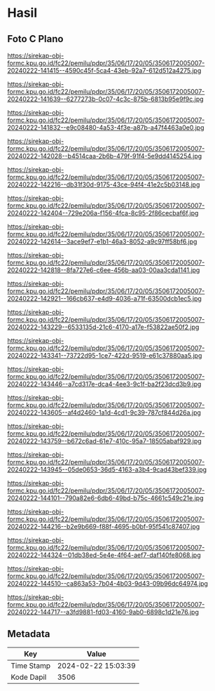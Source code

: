 # Hasil

## Foto C Plano

https://sirekap-obj-formc.kpu.go.id/fc22/pemilu/pdpr/35/06/17/20/05/3506172005007-20240222-141415--4590c45f-5ca4-43eb-92a7-612d512a4275.jpg

https://sirekap-obj-formc.kpu.go.id/fc22/pemilu/pdpr/35/06/17/20/05/3506172005007-20240222-141639--6277273b-0c07-4c3c-875b-6813b95e9f9c.jpg

https://sirekap-obj-formc.kpu.go.id/fc22/pemilu/pdpr/35/06/17/20/05/3506172005007-20240222-141832--e9c08480-4a53-4f3e-a87b-a47f4463a0e0.jpg

https://sirekap-obj-formc.kpu.go.id/fc22/pemilu/pdpr/35/06/17/20/05/3506172005007-20240222-142028--b4514caa-2b6b-479f-91f4-5e9dd4145254.jpg

https://sirekap-obj-formc.kpu.go.id/fc22/pemilu/pdpr/35/06/17/20/05/3506172005007-20240222-142216--db31f30d-9175-43ce-94f4-41e2c5b03148.jpg

https://sirekap-obj-formc.kpu.go.id/fc22/pemilu/pdpr/35/06/17/20/05/3506172005007-20240222-142404--729e206a-f156-4fca-8c95-2f86cecbaf6f.jpg

https://sirekap-obj-formc.kpu.go.id/fc22/pemilu/pdpr/35/06/17/20/05/3506172005007-20240222-142614--3ace9ef7-e1b1-46a3-8052-a9c97ff58bf6.jpg

https://sirekap-obj-formc.kpu.go.id/fc22/pemilu/pdpr/35/06/17/20/05/3506172005007-20240222-142818--8fa727e6-c6ee-456b-aa03-00aa3cda1141.jpg

https://sirekap-obj-formc.kpu.go.id/fc22/pemilu/pdpr/35/06/17/20/05/3506172005007-20240222-142921--166cb637-e4d9-4036-a71f-63500dcb1ec5.jpg

https://sirekap-obj-formc.kpu.go.id/fc22/pemilu/pdpr/35/06/17/20/05/3506172005007-20240222-143229--6533135d-21c6-4170-a17e-f53822ae50f2.jpg

https://sirekap-obj-formc.kpu.go.id/fc22/pemilu/pdpr/35/06/17/20/05/3506172005007-20240222-143341--73722d95-1ce7-422d-9519-e61c37880aa5.jpg

https://sirekap-obj-formc.kpu.go.id/fc22/pemilu/pdpr/35/06/17/20/05/3506172005007-20240222-143446--a7cd317e-dca4-4ee3-9c1f-ba2f23dcd3b9.jpg

https://sirekap-obj-formc.kpu.go.id/fc22/pemilu/pdpr/35/06/17/20/05/3506172005007-20240222-143605--af4d2460-1a1d-4cd1-9c39-787cf844d26a.jpg

https://sirekap-obj-formc.kpu.go.id/fc22/pemilu/pdpr/35/06/17/20/05/3506172005007-20240222-143759--b672c6ad-61e7-410c-95a7-18505abaf929.jpg

https://sirekap-obj-formc.kpu.go.id/fc22/pemilu/pdpr/35/06/17/20/05/3506172005007-20240222-143945--05de0653-36d5-4163-a3b4-9cad43bef339.jpg

https://sirekap-obj-formc.kpu.go.id/fc22/pemilu/pdpr/35/06/17/20/05/3506172005007-20240222-144101--790a82e6-6db6-49bd-b75c-4661c549c21e.jpg

https://sirekap-obj-formc.kpu.go.id/fc22/pemilu/pdpr/35/06/17/20/05/3506172005007-20240222-144216--b2e9b669-f88f-4695-b0bf-95f541c87407.jpg

https://sirekap-obj-formc.kpu.go.id/fc22/pemilu/pdpr/35/06/17/20/05/3506172005007-20240222-144324--01db38ed-5e4e-4f64-aef7-daf140fe8068.jpg

https://sirekap-obj-formc.kpu.go.id/fc22/pemilu/pdpr/35/06/17/20/05/3506172005007-20240222-144510--ca863a53-7b04-4b03-9d43-09b96dc64974.jpg

https://sirekap-obj-formc.kpu.go.id/fc22/pemilu/pdpr/35/06/17/20/05/3506172005007-20240222-144717--a3fd9881-fd03-4160-9ab0-6898c1d21e76.jpg


## Metadata

| Key        | Value               |
| ---------- | ------------------- |
| Time Stamp | 2024-02-22 15:03:39 |
| Kode Dapil | 3506                |



